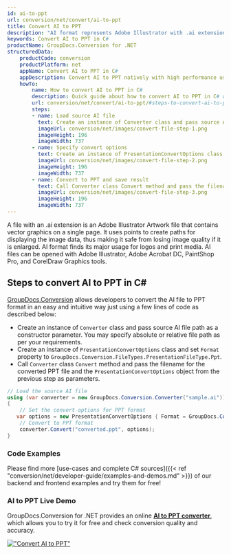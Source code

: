 ```yaml
---
id: ai-to-ppt
url: conversion/net/convert/ai-to-ppt
title: Convert AI to PPT
description: "AI format represents Adobe Illustrator with .ai extension. Learn how to convert AI to PPT file programmatically in C# language using GroupDocs.Conversion for .NET library."
keywords: Convert AI to PPT in C#
productName: GroupDocs.Conversion for .NET
structuredData:
    productCode: conversion
    productPlatform: net
    appName: Convert AI to PPT in C#
    appDescription: Convert AI to PPT natively with high performance using C# language and server side GroupDocs.Conversion for .NET APIs, without the use of any software like Microsoft or Open Office.
    howTo:
        name: How to convert AI to PPT in C# 
        description: Quick guide about how to convert AI to PPT in C# with high performance and accuracy.
        url: conversion/net/convert/ai-to-ppt/#steps-to-convert-ai-to-ppt-in-c
        steps:
        - name: Load source AI file 
          text: Create an instance of Converter class and pass source AI file path as a constructor parameter. You may specify absolute or relative file path as per your requirements. 
          imageUrl: conversion/net/images/convert-file-step-1.png
          imageHeight: 196
          imageWidth: 737
        - name: Specify convert options 
          text: Create an instance of PresentationConvertOptions class.
          imageUrl: conversion/net/images/convert-file-step-2.png
          imageHeight: 196
          imageWidth: 737
        - name: Convert to PPT and save result 
          text: Call Converter class Convert method and pass the filename for the converted HTML file and the PresentationConvertOptions object from the previous step as parameters.
          imageUrl: conversion/net/images/convert-file-step-3.png
          imageHeight: 196
          imageWidth: 737
---
```


A file with an .ai extension is an Adobe Illustrator Artwork file that contains vector graphics on a single page. It uses points to create paths for displaying the image data, thus making it safe from losing image quality if it is enlarged. AI format finds its major usage for logos and print media. AI files can be opened with Adobe Illustrator, Adobe Acrobat DC, PaintShop Pro, and CorelDraw Graphics tools.

## Steps to convert AI to PPT in C#

[GroupDocs.Conversion](https://products.groupdocs.com/conversion/net) allows developers to convert the AI file to PPT format in an easy and intuitive way just using a few lines of code as described below:

* Create an instance of `Converter` class and pass source AI file path as a constructor parameter. You may specify absolute or relative file path as per your requirements. 
* Create an instance of `PresentationConvertOptions` class and set `Format` property to `GroupDocs.Conversion.FileTypes.PresentationFileType.Ppt`.
* Call `Converter` class `Convert` method and pass the filename for the converted PPT file and the `PresentationConvertOptions` object from the previous step as parameters.

```csharp
// Load the source AI file
using (var converter = new GroupDocs.Conversion.Converter("sample.ai"))
{
    // Set the convert options for PPT format
   var options = new PresentationConvertOptions { Format = GroupDocs.Conversion.FileTypes.PresentationFileType.Ppt };
    // Convert to PPT format
    converter.Convert("converted.ppt", options);
}
```

### Code Examples

Please find more [use-cases and complete C# sources]({{< ref "conversion/net/developer-guide/examples-and-demos.md" >}}) of our backend and frontend examples and try them for free!

### AI to PPT Live Demo

GroupDocs.Conversion for .NET provides an online [**AI to PPT converter**](https://products.groupdocs.app/conversion/ai-to-ppt), which allows you to try it for free and check conversion quality and accuracy.

[!["Convert AI to PPT"](conversion/net/images/convert-to-ppt/convert-ai-to-ppt.png)](https://products.groupdocs.app/conversion/ai-to-ppt)